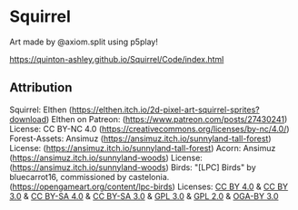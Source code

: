# Squirrel

Art made by @axiom.split using p5play!

https://quinton-ashley.github.io/Squirrel/Code/index.html

## Attribution

Squirrel: Elthen (https://elthen.itch.io/2d-pixel-art-squirrel-sprites?download) Elthen on Patreon: (https://www.patreon.com/posts/27430241) License: CC BY-NC 4.0 (https://creativecommons.org/licenses/by-nc/4.0/)
Forest-Assets: Ansimuz (https://ansimuz.itch.io/sunnyland-tall-forest) License: (https://ansimuz.itch.io/sunnyland-tall-forest)
Acorn: Ansimuz (https://ansimuz.itch.io/sunnyland-woods) License: (https://ansimuz.itch.io/sunnyland-woods)
Birds: "[LPC] Birds" by bluecarrot16, commissioned by castelonia. (https://opengameart.org/content/lpc-birds) Licenses: [CC BY 4.0](https://creativecommons.org/licenses/by/4.0/) & [CC BY 3.0](https://creativecommons.org/licenses/by/3.0/) & [CC BY-SA 4.0](https://creativecommons.org/licenses/by-sa/4.0/) & [CC BY-SA 3.0](https://creativecommons.org/licenses/by-sa/3.0/) & [GPL 3.0](https://www.gnu.org/licenses/gpl-3.0.html) & [GPL 2.0](https://www.gnu.org/licenses/old-licenses/gpl-2.0.html) & [OGA-BY 3.0](https://opengameart.org/content/oga-by-30-faq)
